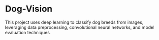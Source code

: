 # Dog-Vision
This project uses deep learning to classify dog breeds from images, leveraging data preprocessing, convolutional neural networks, and model evaluation techniques
